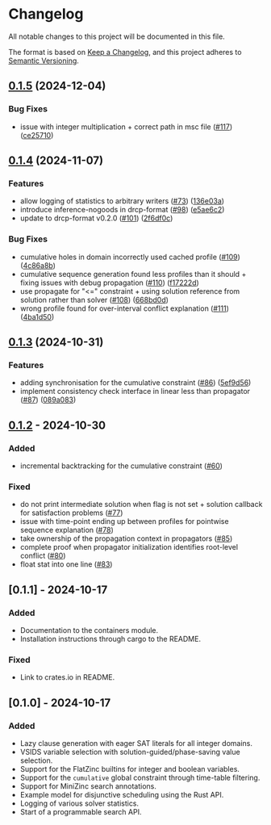 # Changelog

All notable changes to this project will be documented in this file.

The format is based on [Keep a Changelog](https://keepachangelog.com/en/1.1.0/),
and this project adheres to [Semantic Versioning](https://semver.org/spec/v2.0.0.html).

## [0.1.5](https://github.com/ConSol-Lab/Pumpkin/compare/pumpkin-solver-v0.1.4...pumpkin-solver-v0.1.5) (2024-12-04)


### Bug Fixes

* issue with integer multiplication + correct path in msc file ([#117](https://github.com/ConSol-Lab/Pumpkin/issues/117)) ([ce25710](https://github.com/ConSol-Lab/Pumpkin/commit/ce25710071e58af84b6cdd0925b4099ab0d924a9))

## [0.1.4](https://github.com/ConSol-Lab/Pumpkin/compare/pumpkin-solver-v0.1.3...pumpkin-solver-v0.1.4) (2024-11-07)


### Features

* allow logging of statistics to arbitrary writers ([#73](https://github.com/ConSol-Lab/Pumpkin/issues/73)) ([136e03a](https://github.com/ConSol-Lab/Pumpkin/commit/136e03a6440f7e07e24e0e2f4e79ceb837c67a2d))
* introduce inference-nogoods in drcp-format ([#98](https://github.com/ConSol-Lab/Pumpkin/issues/98)) ([e5ae6c2](https://github.com/ConSol-Lab/Pumpkin/commit/e5ae6c25ac6d9e5407d3b1ed963c20ef25e88d18))
* update to drcp-format v0.2.0 ([#101](https://github.com/ConSol-Lab/Pumpkin/issues/101)) ([2f6df0c](https://github.com/ConSol-Lab/Pumpkin/commit/2f6df0c403bce7951c41ee0e275b9bdbef1cf9c4))

### Bug Fixes

* cumulative holes in domain incorrectly used cached profile ([#109](https://github.com/ConSol-Lab/Pumpkin/issues/109)) ([4c86a8b](https://github.com/ConSol-Lab/Pumpkin/commit/4c86a8ba5a6b291c21da62be3fc4ed0e8321eda9))
* cumulative sequence generation found less profiles than it should + fixing issues with debug propagation ([#110](https://github.com/ConSol-Lab/Pumpkin/issues/110)) ([f17222d](https://github.com/ConSol-Lab/Pumpkin/commit/f17222db5dd2e8fd01a1c55c1c08e4c557de50e6))
* use propagate for "&lt;=" constraint + using solution reference from solution rather than solver  ([#108](https://github.com/ConSol-Lab/Pumpkin/issues/108)) ([668bd0d](https://github.com/ConSol-Lab/Pumpkin/commit/668bd0df2b5856d7f74b8f58a280660bd93daebc))
* wrong profile found for over-interval conflict explanation ([#111](https://github.com/ConSol-Lab/Pumpkin/issues/111)) ([4ba1d50](https://github.com/ConSol-Lab/Pumpkin/commit/4ba1d50276c4b189380e5a2072570297a5bfff0b))

## [0.1.3](https://github.com/ConSol-Lab/Pumpkin/compare/pumpkin-solver-v0.1.2...pumpkin-solver-v0.1.3) (2024-10-31)


### Features

* adding synchronisation for the cumulative constraint ([#86](https://github.com/ConSol-Lab/Pumpkin/issues/86)) ([5ef9d56](https://github.com/ConSol-Lab/Pumpkin/commit/5ef9d56f34e5d77cc3ccb753070f09cae93e7311))
* implement consistency check interface in linear less than propagator ([#87](https://github.com/ConSol-Lab/Pumpkin/issues/87)) ([089a083](https://github.com/ConSol-Lab/Pumpkin/commit/089a083432a064c5eb001e6b78293eac85d0e0f1))

## [0.1.2](https://github.com/ConSol-Lab/Pumpkin/compare/pumpkin-solver-v0.1.1...pumpkin-solver-v0.1.2) - 2024-10-30

### Added

- incremental backtracking for the cumulative constraint ([#60](https://github.com/ConSol-Lab/Pumpkin/pull/60))

### Fixed

- do not print intermediate solution when flag is not set + solution callback for satisfaction problems ([#77](https://github.com/ConSol-Lab/Pumpkin/pull/77))
- issue with time-point ending up between profiles for pointwise sequence explanation ([#78](https://github.com/ConSol-Lab/Pumpkin/pull/78))
- take ownership of the propagation context in propagators ([#85](https://github.com/ConSol-Lab/Pumpkin/pull/85))
- complete proof when propagator initialization identifies root-level conflict ([#80](https://github.com/ConSol-Lab/Pumpkin/pull/80))
- float stat into one line ([#83](https://github.com/ConSol-Lab/Pumpkin/pull/83))

## [0.1.1] - 2024-10-17

### Added

- Documentation to the containers module.
- Installation instructions through cargo to the README.

### Fixed

- Link to crates.io in README.

## [0.1.0] - 2024-10-17

### Added

- Lazy clause generation with eager SAT literals for all integer domains.
- VSIDS variable selection with solution-guided/phase-saving value selection.
- Support for the FlatZinc builtins for integer and boolean variables.
- Support for the `cumulative` global constraint through time-table filtering.
- Support for MiniZinc search annotations.
- Example model for disjunctive scheduling using the Rust API.
- Logging of various solver statistics.
- Start of a programmable search API.

